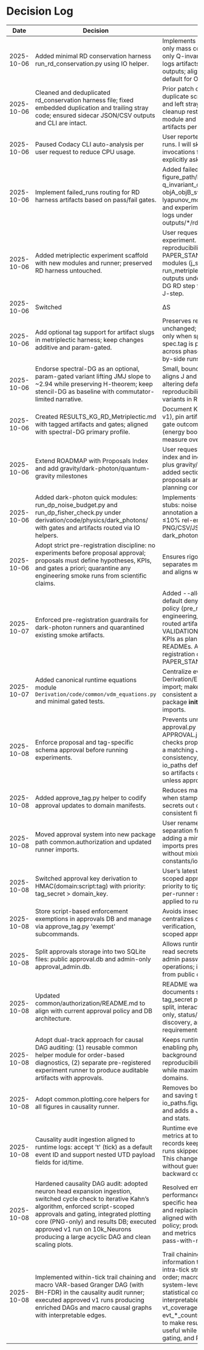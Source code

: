 # Decision Log

| Date | Decision | Rationale |
|------|----------|-----------|
| 2025-10-06 | Added minimal RD conservation harness run_rd_conservation.py using IO helper. | Implements initial controls: diffusion-only mass conservation and reaction-only Q-invariant convergence (RK4); logs artifacts under standardized outputs; aligns with periodic BC default for Obj-A/B. |
| 2025-10-06 | Cleaned and deduplicated rd_conservation harness file; fixed embedded duplication and trailing stray code; ensured sidecar JSON/CSV outputs and CLI are intact. | Prior patch corruption embedded a duplicate script block inside StepSpec and left stray print at EOF. The cleanup restores a single, valid module and preserves experimental artifacts per PAPER_STANDARDS. |
| 2025-10-06 | Paused Codacy CLI auto-analysis per user request to reduce CPU usage. | User reported high CPU from Codacy runs. I will skip Codacy tool invocations for this session unless explicitly asked to run them again. |
| 2025-10-06 | Implement failed_runs routing for RD harness artifacts based on pass/fail gates. | Added failed flag propagation to figure_path/log_path in q_invariant_convergence, objA_objB_sweeps, and lyapunov_monitor so failing controls and experiments write figures and logs under outputs/*/rd_conservation/failed_runs. |
| 2025-10-06 | Added metriplectic experiment scaffold with new modules and runner; preserved RD harness untouched. | User requested to start next experiment. To maintain reproducibility and follow PAPER_STANDARDS, created additive modules (j_step, compose) and a new run_metriplectic.py with separate outputs under metriplectic/. Reuses DG RD step for M and adds spectral J-step. |
| 2025-10-06 | Switched |ΔS| panel x-axis to logarithmic scale with log-spaced bins and LogLocator/LogFormatter; added label rotation and subplot spacing. | Reduces x-axis label crowding for wide dynamic ranges and fixes previous MaxNLocator name error; improves readability while preserving quantitative detail. |
| 2025-10-06 | Add optional tag support for artifact slugs in metriplectic harness; keep changes additive and param-gated. | Preserves reproducibility: defaults unchanged; artifacts get tag suffix only when spec.params.tag or spec.tag is provided. Avoids collisions across phases and allows clean side-by-side runs. |
| 2025-10-06 | Endorse spectral-DG as an optional, param-gated variant lifting JMJ slope to ~2.94 while preserving H-theorem; keep stencil-DG as baseline with commutator-limited narrative. | Small, bounded improvement that aligns J and M discretizations; avoids altering defaults or past reproducibility; clarifies gates for both variants in RESULTS. |
| 2025-10-06 | Created RESULTS_KG_RD_Metriplectic.md with tagged artifacts and gates; aligned with spectral-DG primary profile. | Document KG⊕RD initial run (kgRD-v1), pin artifact paths, and establish gate outcomes to guide next tuning (energy bookkeeping and two-grid measure over (phi, pi)). |
| 2025-10-06 | Extend ROADMAP with Proposals Index and add gravity/dark-photon/quantum-gravity milestones | User requested a backfilled proposals index and inclusion of dark photons plus gravity/quantum gravity threads; added sections link to existing proposals and documents to centralize planning context. |
| 2025-10-06 | Added dark-photon quick modules: run_dp_noise_budget.py and run_dp_fisher_check.py under derivation/code/physics/dark_photons/ with gates and artifacts routed via IO helpers. | Implements the planned dark-photon stubs: noise budget sanity + regime annotation and Fisher consistency ≤10% rel-error gate, producing PNG/CSV/JSON artifacts in the dark_photons domain per canon. |
| 2025-10-06 | Adopt strict pre-registration discipline: no experiments before proposal approval; proposals must define hypotheses, KPIs, and gates a priori; quarantine any engineering smoke runs from scientific claims. | Ensures rigor and prevents bias; separates modeling from execution and aligns with PAPER_STANDARDS. |
| 2025-10-07 | Enforced pre-registration guardrails for dark-photon runners and quarantined existing smoke artifacts. | Added --allow-unapproved flag with default deny; stamped JSON logs with policy (pre_registered, engineering_only, quarantined) and routed artifacts accordingly; updated VALIDATION_METRICS to mark DP KPIs as planned; added quarantine READMEs. Aligns with strict pre-registration discipline and PAPER_STANDARDS. |
| 2025-10-07 | Added canonical runtime equations module `Derivation/code/common/vdm_equations.py` and minimal gated tests. | Centralize evaluators for equations in Derivation/EQUATIONS.md to a single import; makes physics runners consistent and auditable. Added package __init__.py files to stabilize imports. |
| 2025-10-08 | Enforce proposal and tag-specific schema approval before running experiments. | Prevents unreviewed runs. The approval.py now validates APPROVAL.json with required fields, checks proposal file existence, locates a matching JSON schema with tag consistency, and verifies approver. io_paths defaults to require approval so artifacts quarantine by default unless approved. |
| 2025-10-08 | Added approve_tag.py helper to codify approval updates to domain manifests. | Reduces manual edits and errors when stamping approvals; keeps secrets out of repo while ensuring consistent fields across tags. |
| 2025-10-08 | Moved approval system into new package path common.authorization and updated runner imports. | User renamed folder and requested separation from common utilities; adding a minimal __init__.py and updating imports preserves functionality without mixing with constants/io_paths/vdm_equations. |
| 2025-10-08 | Switched approval key derivation to HMAC(domain:script:tag) with priority: tag_secret > domain_key. | User’s latest policy requires script-scoped approvals and secret-first priority to tighten control and allow per-runner separation; updates applied to runtime checker and CLI. |
| 2025-10-08 | Store script-based enforcement exemptions in approvals DB and manage via approve_tag.py 'exempt' subcommands. | Avoids insecure file-based bypass, centralizes control with admin verification, and aligns with script-scoped approval policy. |
| 2025-10-08 | Split approvals storage into two SQLite files: public approval.db and admin-only approval_admin.db. | Allows runtime and read-only CLI to read secrets freely while requiring admin password for any write operations; isolates admin credentials from public data. |
| 2025-10-08 | Updated common/authorization/README.md to align with current approval policy and DB architecture. | README was outdated; now documents script-scoped HMAC with tag_secret priority, public/admin DB split, interactive password for writes only, status/exempt commands, path discovery, and manifest field requirements. |
| 2025-10-08 | Adopt dual-track approach for causal DAG auditing: (1) reusable common helper module for order-based diagnostics, (2) separate pre-registered experiment runner to produce auditable artifacts with approvals. | Keeps runtime/model untouched while enabling physics-aligned, background-free audits; ensures reproducibility via approvals/RESULTS while maximizing reuse across domains. |
| 2025-10-08 | Adopt common.plotting.core helpers for all figures in causality runner. | Removes boilerplate, centralizes style and saving through io_paths.figure_path (policy-aware), and adds a JSON sidecar for plot spec and stats. |
| 2025-10-08 | Causality audit ingestion aligned to runtime logs: accept 't' (tick) as a default event ID and support nested UTD payload fields for id/time. | Runtime events.jsonl merges tick metrics at top-level (t, ts) and UTD records keep time under payload; prior runs skipped events due to missing id. This change prevents empty DAGs without guessing and remains backward compatible. |
| 2025-10-08 | Hardened causality DAG audit: adopted neuron head expansion ingestion, switched cycle check to iterative Kahn’s algorithm, enforced script-scoped approvals and gating, integrated plotting core (PNG-only) and results DB; executed approved v1 run on 10k_Neurons producing a large acyclic DAG and clean scaling plots. | Resolved empty-DAG and performance issues by using domain-specific head arrays to define events and replacing recursive cycle check; aligned with approvals/quarantine policy; produced auditable artifacts and metrics with gates to prevent pass-with-nothing. |
| 2025-10-08 | Implemented within-tick trail chaining and macro VAR-based Granger DAG (with BH-FDR) in the causality audit runner; executed approved v1 runs producing enriched DAGs and macro causal graphs with interpretable edges. | Trail chaining leverages walker path information to introduce meaningful intra-tick structure beyond pure time-order; macro VAR Granger captures system-level influences with statistical control, yielding interpretable edges among vt_walkers, vt_coverage, td_signal, and evt_*_counts. Both align with the goal to make results more interesting and useful while preserving approvals, gating, and PNG-only artifacts. |
